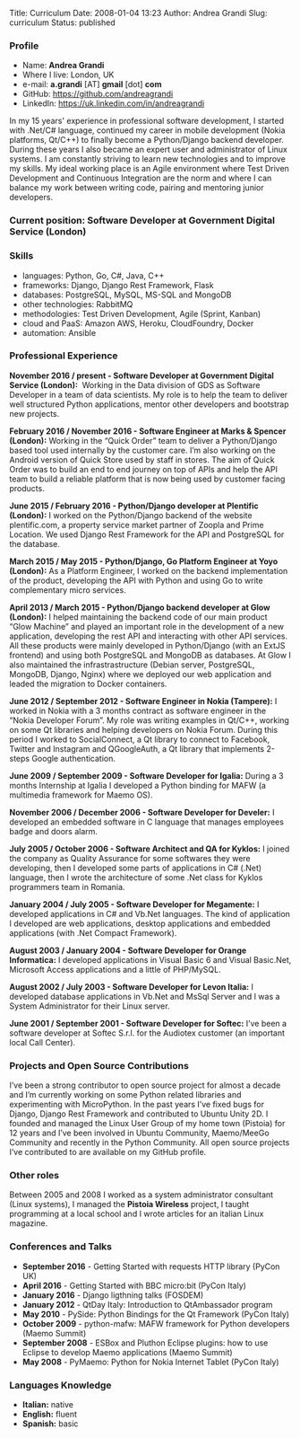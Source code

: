 Title: Curriculum
Date: 2008-01-04 13:23
Author: Andrea Grandi
Slug: curriculum
Status: published

### Profile

-   Name: **Andrea Grandi**
-   Where I live: London, UK
-   e-mail: **a.grandi** \[AT\] **gmail** \[dot\] **com**
-   GitHub: <https://github.com/andreagrandi>
-   LinkedIn: <https://uk.linkedin.com/in/andreagrandi>

In my 15 years' experience in professional software development, I
started with .Net/C\# language, continued my career in mobile
development (Nokia platforms, Qt/C++) to finally become a Python/Django
backend developer. During these years I also became an expert user and
administrator of Linux systems. I am constantly striving to learn new
technologies and to improve my skills. My ideal working place is an
Agile environment where Test Driven Development and Continuous
Integration are the norm and where I can balance my work between writing
code, pairing and mentoring junior developers.

### **Current position:** Software Developer at Government Digital Service (London)

### Skills

-   languages: Python, Go, C\#, Java, C++
-   frameworks: Django, Django Rest Framework, Flask
-   databases: PostgreSQL, MySQL, MS-SQL and MongoDB
-   other technologies: RabbitMQ
-   methodologies: Test Driven Development, Agile (Sprint, Kanban)
-   cloud and PaaS: Amazon AWS, Heroku, CloudFoundry, Docker
-   automation: Ansible

### Professional Experience

**November 2016 / present - Software Developer at Government Digital Service (London):** 
Working in the Data division of GDS as Software
Developer in a team of data scientists. My role is to help the team to
deliver well structured Python applications, mentor other developers and
bootstrap new projects.

**February 2016 / November 2016 - Software Engineer at Marks & Spencer (London):** 
Working in the “Quick Order” team to deliver a Python/Django
based tool used internally by the customer care. I’m also working on the
Android version of Quick Store used by staff in stores. The aim of Quick
Order was to build an end to end journey on top of APIs and help the API
team to build a reliable platform that is now being used by customer
facing products.

**June 2015 / February 2016 - Python/Django developer at Plentific (London):**
I worked on the Python/Django backend of the website
plentific.com, a property service market partner of Zoopla and Prime
Location. We used Django Rest Framework for the API and PostgreSQL for
the database.

**March 2015 / May 2015 - Python/Django, Go Platform Engineer at Yoyo (London):**
As a Platform Engineer, I worked on the backend
implementation of the product, developing the API with Python and using
Go to write complementary micro services.

**April 2013 / March 2015 - Python/Django backend developer at Glow (London):**
I helped maintaining the backend code of our main product
“Glow Machine” and played an important role in the development of a new
application, developing the rest API and interacting with other API
services. All these products were mainly developed in Python/Django
(with an ExtJS frontend) and using both PostgreSQL and MongoDB as
databases. At Glow I also maintained the infrastrastructure (Debian
server, PostgreSQL, MongoDB, Django, Nginx) where we deployed our web
application and leaded the migration to Docker containers.

**June 2012 / September 2012 - Software Engineer in Nokia (Tampere):** I
worked in Nokia with a 3 months contract as software engineer in the
“Nokia Developer Forum”. My role was writing examples in Qt/C++, working
on some Qt libraries and helping developers on Nokia Forum. During this
period I worked to SocialConnect, a Qt library to connect to Facebook,
Twitter and Instagram and QGoogleAuth, a Qt library that implements
2-steps Google authentication.

**June 2009 / September 2009 - Software Developer for Igalia:** During a
3 months Internship at Igalia I developed a Python binding for MAFW (a
multimedia framework for Maemo OS).

**November 2006 / December 2006 - Software Developer for Develer:** I
developed an embedded software in C language that manages employees
badge and doors alarm.

**July 2005 / October 2006 - Software Architect and QA for Kyklos:** I
joined the company as Quality Assurance for some softwares they were
developing, then I developed some parts of applications in C\# (.Net)
language, then I wrote the architecture of some .Net class for Kyklos
programmers team in Romania.

**January 2004 / July 2005 - Software Developer for Megamente:** I
developed applications in C\# and Vb.Net languages. The kind of
application I developed are web applications, desktop applications
and embedded applications (with .Net Compact Framework).

**August 2003 / January 2004 - Software Developer for Orange Informatica:**
I developed applications in Visual Basic 6 and Visual
Basic.Net, Microsoft Access applications and a little of PHP/MySQL.

**August 2002 / July 2003 - Software Developer for Levon Italia:** I
developed database applications in Vb.Net and MsSql Server and I was a
System Administrator for their Linux server.

**June 2001 / September 2001 - Software Developer for Softec:** I’ve
been a software developer at Softec S.r.l. for the Audiotex customer (an
important local Call Center).

### Projects and Open Source Contributions

I’ve been a strong contributor to open source project for almost a
decade and I’m currently working on some Python related libraries and
experimenting with MicroPython. In the past years I’ve fixed bugs for
Django, Django Rest Framework and contributed to Ubuntu Unity 2D. I
founded and managed the Linux User Group of my home town (Pistoia) for
12 years and I’ve been involved in Ubuntu Community, Maemo/MeeGo
Community and recently in the Python Community. All open source projects
I’ve contributed to are available on my GitHub profile.

### Other roles

Between 2005 and 2008 I worked as a system administrator consultant
(Linux systems), I managed the **Pistoia Wireless** project, I taught
programming at a local school and I wrote articles for an italian Linux
magazine.

### Conferences and Talks

-   **September 2016** - Getting Started with requests HTTP library
    (PyCon UK)
-   **April 2016** - Getting Started with BBC micro:bit (PyCon Italy)
-   **January 2016** - Django ligthning talks (FOSDEM)
-   **January 2012** - QtDay Italy: Introduction to QtAmbassador program
-   **May 2010** - PySide: Python Bindings for the Qt Framework (PyCon
    Italy)
-   **October 2009** - python-mafw: MAFW framework for Python developers
    (Maemo Summit)
-   **September 2008** - ESBox and Pluthon Eclipse plugins: how to use
    Eclipse to develop Maemo applications (Maemo Summit)
-   **May 2008** - PyMaemo: Python for Nokia Internet Tablet (PyCon
    Italy)

### Languages Knowledge

-   **Italian:** native
-   **English:** fluent
-   **Spanish:** basic
